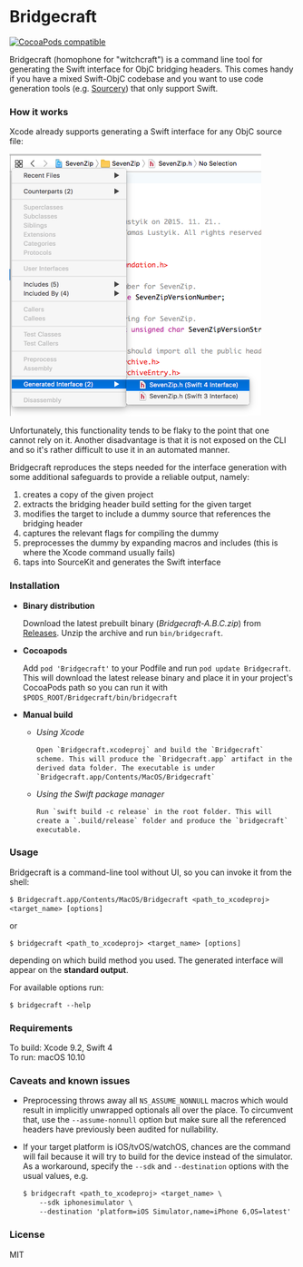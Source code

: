 # Bridgecraft

[![CocoaPods compatible](https://img.shields.io/cocoapods/v/Bridgecraft.svg)](https://cocoapods.org/pods/Bridgecraft)

Bridgecraft (homophone for "witchcraft") is a command line tool for generating the Swift interface for ObjC bridging headers. This comes handy if you have a mixed Swift-ObjC codebase and you want to use code generation tools (e.g. [Sourcery](https://github.com/krzysztofzablocki/Sourcery)) that only support Swift.

### How it works

Xcode already supports generating a Swift interface for any ObjC source file:

![](doc/xcode_generate_interface.png)

Unfortunately, this functionality tends to be flaky to the point that one cannot rely on it. Another disadvantage is that it is not exposed on the CLI and so it's rather difficult to use it in an automated manner.

Bridgecraft reproduces the steps needed for the interface generation with some additional safeguards to provide a reliable output, namely:

1. creates a copy of the given project
2. extracts the bridging header build setting for the given target
3. modifies the target to include a dummy source that references the bridging header
4. captures the relevant flags for compiling the dummy
5. preprocesses the dummy by expanding macros and includes (this is where the Xcode command usually fails)
6. taps into SourceKit and generates the Swift interface

### Installation

- **Binary distribution**

    Download the latest prebuilt binary (*Bridgecraft-A.B.C.zip*) from [Releases](https://github.com/lvsti/Bridgecraft/releases). Unzip the archive and run `bin/bridgecraft`.

- **Cocoapods**

    Add `pod 'Bridgecraft'` to your Podfile and run `pod update Bridgecraft`. This will download the latest release binary and place it in your project's CocoaPods path so you can run it with `$PODS_ROOT/Bridgecraft/bin/bridgecraft`

- **Manual build**

  - *Using Xcode*

        Open `Bridgecraft.xcodeproj` and build the `Bridgecraft` scheme. This will produce the `Bridgecraft.app` artifact in the derived data folder. The executable is under `Bridgecraft.app/Contents/MacOS/Bridgecraft`
  
  - *Using the Swift package manager*

        Run `swift build -c release` in the root folder. This will create a `.build/release` folder and produce the `bridgecraft` executable.

### Usage

Bridgecraft is a command-line tool without UI, so you can invoke it from the shell:

```
$ Bridgecraft.app/Contents/MacOS/Bridgecraft <path_to_xcodeproj> <target_name> [options]
```

or 

```
$ bridgecraft <path_to_xcodeproj> <target_name> [options]
```

depending on which build method you used. The generated interface will appear on the **standard output**.

For available options run:

```
$ bridgecraft --help
```

### Requirements

To build: Xcode 9.2, Swift 4<br/>
To run: macOS 10.10

### Caveats and known issues

- Preprocessing throws away all `NS_ASSUME_NONNULL` macros which would result in implicitly unwrapped optionals all over the place. To circumvent that, use the `--assume-nonnull` option but make sure all the referenced headers have previously been audited for nullability.
- If your target platform is iOS/tvOS/watchOS, chances are the command will fail because it will try to build for the device instead of the simulator. As a workaround, specify the `--sdk` and `--destination` options with the usual values, e.g. 

    ```
    $ bridgecraft <path_to_xcodeproj> <target_name> \
        --sdk iphonesimulator \
        --destination 'platform=iOS Simulator,name=iPhone 6,OS=latest'
    ```

### License

MIT